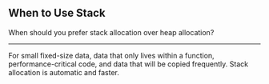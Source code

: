 ## When to Use Stack

When should you prefer stack allocation over heap allocation?

---

For small fixed-size data, data that only lives within a function, performance-critical code, and data that will be copied frequently. Stack allocation is automatic and faster.


